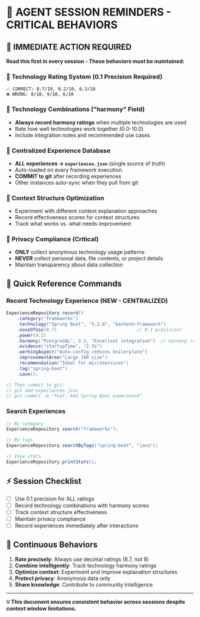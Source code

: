 # 🧠 AGENT SESSION REMINDERS - CRITICAL BEHAVIORS

## 📌 **IMMEDIATE ACTION REQUIRED**
**Read this first in every session - These behaviors must be maintained:**

### 🎯 **Technology Rating System (0.1 Precision Required)**
```
✅ CORRECT: 8.7/10, 9.2/10, 6.3/10
❌ WRONG: 8/10, 9/10, 6/10
```

### 🤝 **Technology Combinations ("harmony" Field)**
- **Always record harmony ratings** when multiple technologies are used
- Rate how well technologies work together (0.0-10.0)
- Include integration notes and recommended use cases

### 💾 **Centralized Experience Database**
- **ALL experiences → `experiences.json`** (single source of truth)
- Auto-loaded on every framework execution
- **COMMIT to git** after recording experiences
- Other instances auto-sync when they pull from git

### 🧠 **Context Structure Optimization**
- Experiment with different context explanation approaches
- Record effectiveness scores for context structures
- Track what works vs. what needs improvement

### 🔐 **Privacy Compliance (Critical)**
- **ONLY** collect anonymous technology usage patterns
- **NEVER** collect personal data, file contents, or project details
- Maintain transparency about data collection

## 🚀 **Quick Reference Commands**

### Record Technology Experience (NEW - CENTRALIZED)
```java
ExperienceRepository.record()
    .category("frameworks")
    .technology("Spring Boot", "3.2.0", "backend-framework")
    .easeOfUse(8.7)                              // 0.1 precision!
    .power(9.2)
    .harmony("PostgreSQL", 9.5, "Excellent integration")  // Harmony rating
    .evidence("startupTime", "2.3s")
    .workingAspect("Auto-config reduces boilerplate")
    .improvementArea("Large JAR size")
    .recommendation("Ideal for microservices")
    .tag("spring-boot")
    .save();

// Then commit to git:
// git add experiences.json
// git commit -m "feat: Add Spring Boot experience"
```

### Search Experiences
```java
// By category
ExperienceRepository.search("frameworks");

// By tags
ExperienceRepository.searchByTags("spring-boot", "java");

// View stats
ExperienceRepository.printStats();
```

## ⚡ **Session Checklist**
- [ ] Use 0.1 precision for ALL ratings
- [ ] Record technology combinations with harmony scores
- [ ] Track context structure effectiveness
- [ ] Maintain privacy compliance
- [ ] Record experiences immediately after interactions

## 🔄 **Continuous Behaviors**
1. **Rate precisely**: Always use decimal ratings (8.7, not 8)
2. **Combine intelligently**: Track technology harmony ratings
3. **Optimize context**: Experiment and improve explanation structures
4. **Protect privacy**: Anonymous data only
5. **Share knowledge**: Contribute to community intelligence

---
**💡 This document ensures consistent behavior across sessions despite context window limitations.**